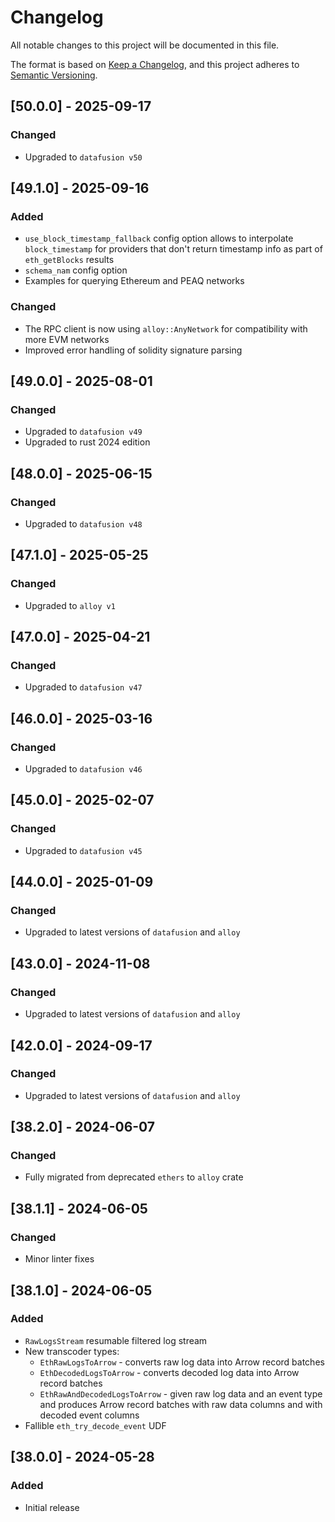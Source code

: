 # Changelog
All notable changes to this project will be documented in this file.

The format is based on [Keep a Changelog](https://keepachangelog.com/en/1.0.0/),
and this project adheres to [Semantic Versioning](https://semver.org/spec/v2.0.0.html).

## [50.0.0] - 2025-09-17
### Changed
- Upgraded to `datafusion v50`

## [49.1.0] - 2025-09-16
### Added
- `use_block_timestamp_fallback` config option allows to interpolate `block_timestamp` for providers that don't return timestamp info as part of `eth_getBlocks` results
- `schema_nam` config option
- Examples for querying Ethereum and PEAQ networks
### Changed
- The RPC client is now using `alloy::AnyNetwork` for compatibility with more EVM networks
- Improved error handling of solidity signature parsing

## [49.0.0] - 2025-08-01
### Changed
- Upgraded to `datafusion v49`
- Upgraded to rust 2024 edition

## [48.0.0] - 2025-06-15
### Changed
- Upgraded to `datafusion v48`

## [47.1.0] - 2025-05-25
### Changed
- Upgraded to `alloy v1`

## [47.0.0] - 2025-04-21
### Changed
- Upgraded to `datafusion v47`

## [46.0.0] - 2025-03-16
### Changed
- Upgraded to `datafusion v46`

## [45.0.0] - 2025-02-07
### Changed
- Upgraded to `datafusion v45`

## [44.0.0] - 2025-01-09
### Changed
- Upgraded to latest versions of `datafusion` and `alloy`

## [43.0.0] - 2024-11-08
### Changed
- Upgraded to latest versions of `datafusion` and `alloy`

## [42.0.0] - 2024-09-17
### Changed
- Upgraded to latest versions of `datafusion` and `alloy`

## [38.2.0] - 2024-06-07
### Changed
- Fully migrated from deprecated `ethers` to `alloy` crate

## [38.1.1] - 2024-06-05
### Changed
- Minor linter fixes

## [38.1.0] - 2024-06-05
### Added
- `RawLogsStream` resumable filtered log stream
- New transcoder types:
  - `EthRawLogsToArrow` - converts raw log data into Arrow record batches
  - `EthDecodedLogsToArrow` - converts decoded log data into Arrow record batches
  - `EthRawAndDecodedLogsToArrow` - given raw log data and an event type and produces Arrow record batches with raw data columns and with decoded event columns 
- Fallible `eth_try_decode_event` UDF

## [38.0.0] - 2024-05-28
### Added
- Initial release
